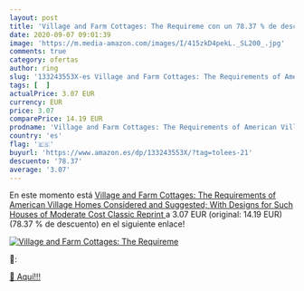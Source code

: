 ```yaml
---
layout: post
title: 'Village and Farm Cottages: The Requireme con un 78.37 % de descuento'
date: 2020-09-07 09:01:39
image: 'https://m.media-amazon.com/images/I/415zkD4pekL._SL200_.jpg'
comments: true
category: ofertas
author: ring
slug: '133243553X-es Village and Farm Cottages: The Requirements of American...'
tags: [  ]
actualPrice: 3.07 EUR
currency: EUR
price: 3.07
comparePrice: 14.19 EUR
prodname: 'Village and Farm Cottages: The Requirements of American Village Homes Considered and Suggested; With Designs for Such Houses of Moderate Cost  Classic Reprint '
country: 'es'
flag: '🇪🇸'
buyurl: 'https://www.amazon.es/dp/133243553X/?tag=tolees-21'
descuento: '78.37'
average: '3.07'
---
```


En este momento está [Village and Farm Cottages: The Requirements of American Village Homes Considered and Suggested; With Designs for Such Houses of Moderate Cost  Classic Reprint ](https://www.amazon.es/dp/133243553X/?tag=tolees-21) a 3.07 EUR (original: 14.19 EUR) (78.37 %  de descuento) en el siguiente enlace!

[![Village and Farm Cottages: The Requireme](https://m.media-amazon.com/images/I/415zkD4pekL._SL200_.jpg)](https://www.amazon.es/dp/133243553X/?tag=tolees-21)

🔎:


[🛒 Aquí!!!](https://www.amazon.es/dp/133243553X/?tag=tolees-21)
